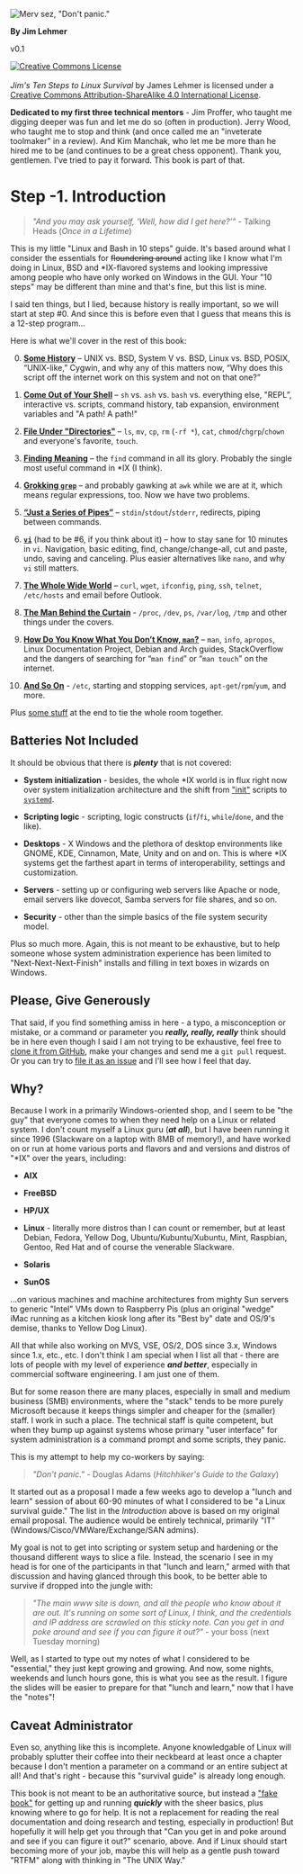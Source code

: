 ![Merv sez, "Don't panic."](./images/Merv.jpg "Merv sez, 'Don&apos;t panic.'")

**By Jim Lehmer**

v0.1

<a rel="license"
href="http://creativecommons.org/licenses/by-sa/4.0/"><img
alt="Creative Commons License" style="border-width:0"
src="https://i.creativecommons.org/l/by-sa/4.0/88x31.png"/></a>
<br />
<br />
<span xmlns:dct="http://purl.org/dc/terms/"
property="dct:title"><i>Jim's Ten Steps to Linux Survival</i></span>
by <span xmlns:cc="http://creativecommons.org/ns#"
property="cc:attributionName">James
Lehmer</span> is licensed under a <a rel="license"
href="http://creativecommons.org/licenses/by-sa/4.0/">Creative Commons
Attribution-ShareAlike 4.0 International License</a>.

**Dedicated to my first three technical mentors** - Jim Proffer, who taught
me digging deeper was fun and let me do so (often in production). Jerry
Wood, who taught me to stop and think (and once called me an "inveterate
toolmaker" in a review). And Kim Manchak, who let me be more
than he hired me to be (and continues to be a great chess opponent). Thank
you, gentlemen. I've tried to pay it forward. This book is part of that.

# Step -1. Introduction

> *"And you may ask yourself, 'Well, how did I get here?'"* -
> Talking Heads (*Once in a Lifetime*)

This is my little "Linux and Bash in 10 steps" guide. It's based around
what I consider the essentials for ~~floundering around~~
acting like I know what I'm doing in Linux, BSD and *IX-flavored
systems and looking impressive among people who have only worked on
Windows in the GUI. Your "10 steps" may be different than mine and that's
fine, but this list is mine.

I said ten things, but I lied, because history is really important, so we
will start at step #0. And since this is before even that I guess that
means this is a 12-step program...

Here is what we'll cover in the rest of this book:

0. [**Some History**](#step-0.-some-history) – UNIX vs. BSD, System V vs. 
BSD, Linux vs. BSD, POSIX, “UNIX-like,” Cygwin, and why any of this matters
now, “Why does this script off the internet work on this system and not on
that one?”

1. [**Come Out of Your Shell**](#step-1.-come-out-of-your-shell) – `sh` vs.
`ash` vs. `bash` vs. everything else, "REPL”, interactive vs. scripts,
command history, tab expansion, environment variables and "A path! A path!" 

2. [**File Under "Directories"**](#step-2.-file-under-directories) – `ls`,
`mv`, `cp`, `rm` (`-rf *`), `cat`, `chmod`/`chgrp`/`chown` and everyone's
favorite, `touch`.
    
3. [**Finding Meaning**](#step-3.-finding-meaning) – the `find` command in
all its glory. Probably the single most useful command in *IX (I think).

4. [**Grokking `grep`**](#step-4.-grokking-grep) – and probably gawking at
`awk` while we are at it, which means regular expressions, too. Now we have
two problems.

5. [**“Just a Series of Pipes”**](#step-5.-just-a-series-of-pipes) –
`stdin`/`stdout`/`stderr`, redirects, piping between commands.

6. [**`vi`**](#step-6.-vi) (had to be #6, if you think about it) – how to
stay sane for 10 minutes in `vi`. Navigation, basic editing, find,
change/change-all, cut and paste, undo, saving and canceling. Plus easier
alternatives like `nano`, and why `vi` still matters.

7. [**The Whole Wide World**](#step-7.-the-whole-wide-world) – `curl`,
`wget`, `ifconfig`, `ping`, `ssh`, `telnet`, `/etc/hosts` and email before
Outlook.

8. [**The Man Behind the Curtain**](#step-8.-the-man-behind-the-curtain) -
`/proc`, `/dev`, `ps`, `/var/log`, `/tmp` and other things under the
covers.

9. [**How Do You Know What You Don’t Know, `man`?**](#step-9.-how-do-you-know-what-you-dont-know-man) –
`man`, `info`, `apropos`, Linux Documentation Project, Debian and Arch
guides, StackOverflow and the dangers of searching for “`man find`” or
“`man touch`” on the internet.

10. [**And So On**](#step-10.-and-so-on) - `/etc`, starting and
stopping services, `apt-get`/`rpm`/`yum`, and more.

Plus [some stuff](#appendices) at the end to tie the whole room
together.

## Batteries Not Included

It should be obvious that there is ***plenty*** that is not covered:

* **System initialization** - besides, the whole *IX world is in flux
right now over system initialization architecture and the shift from
["init"](https://en.wikipedia.org/wiki/Init) scripts to
[`systemd`](https://en.wikipedia.org/wiki/Systemd).

* **Scripting logic** - scripting, logic constructs (`if`/`fi`,
`while`/`done`, and the like).

* **Desktops** - X Windows and the plethora of desktop environments like
GNOME, KDE, Cinnamon, Mate, Unity and on and on. This is where *IX systems
get the farthest apart in terms of interoperability, settings and
customization.

* **Servers** - setting up or configuring web servers like Apache or node,
email servers like dovecot, Samba servers for file shares, and so on.

* **Security** - other than the simple basics of the file system security
model.

Plus so much more. Again, this is not meant to be exhaustive, but to help
someone whose system administration experience has been limited to
"Next-Next-Next-Finish" installs and filling in text boxes in wizards on
Windows.

## Please, Give Generously

That said, if you find something amiss in here - a typo, a misconception or
mistake, or a command or parameter you ***really, really, really*** think
should be in here even though I said I am not trying to be exhaustive, feel
free to
[clone it from GitHub](https://github.com/dullroar/ten-steps-to-linux-survival.git),
make your changes and send me a `git pull` request. Or you can try to
[file it as an issue](https://github.com/dullroar/ten-steps-to-linux-survival/issues?q=is%3Aopen+is%3Aissue)
and I'll see how I feel that day.

## Why?

Because I work in a primarily Windows-oriented shop, and I seem to be "the
guy" that everyone comes to when they need help on a Linux or related
system. I don't count myself a Linux guru (***at all***), but I have been
running it since 1996 (Slackware on a laptop with 8MB of memory!), and have
worked on or run at home various ports and flavors and and versions and
distros of "*IX" over the years, including:

* **AIX**

* **FreeBSD**

* **HP/UX**

* **Linux** - literally more distros than I can count or remember, but at
least Debian, Fedora, Yellow Dog, Ubuntu/Kubuntu/Xubuntu, Mint,
Raspbian, Gentoo, Red Hat and of course the venerable Slackware.

* **Solaris**

* **SunOS**

...on various machines and machine architectures from mighty Sun servers to
generic "Intel" VMs down to Raspberry Pis (plus an original "wedge"
iMac running as a kitchen kiosk long after its "Best by" date and OS/9's
demise, thanks to Yellow Dog Linux).

All that while also working on MVS, VSE, OS/2, DOS since 3.x, Windows since
1.x, etc., etc. I don't think I am special when I list all that - there are
lots of people with my level of experience ***and better***, especially in
commercial software engineering. I am just one of them.

But for some reason there are many places, especially in small and medium
business (SMB) environments, where the "stack" tends to be more purely
Microsoft because it keeps things simpler and cheaper for the (smaller)
staff. I work in such a place. The technical staff is quite competent, but
when they bump up against systems whose primary "user interface"
for system administration is a command prompt and some scripts, they panic.

This is my attempt to help my co-workers by saying:

> *"Don't panic."* - Douglas Adams (*Hitchhiker's Guide to the Galaxy*)

It started out as a proposal I made a few weeks ago to develop a "lunch and
learn" session of about 60-90 minutes of what I considered to be "a Linux
survival guide." The list in the *Introduction* above is based on my
original email proposal. The audience would be entirely technical,
primarily "IT" (Windows/Cisco/VMWare/Exchange/SAN admins).

My goal is not to get into scripting or system setup and hardening or the
thousand different ways to slice a file. Instead, the scenario I see in my
head is for one of the participants in that "lunch and learn," armed with
that discussion and having glanced through this book, to be better able to
survive if dropped into the jungle with:

> *"The main www site is down, and all the people who know about it are
> out. It's running on some sort of Linux, I think, and the credentials and
> IP address are scrawled on this sticky note. Can you get in and poke
> around and see if you can figure it out?"* - your boss (next Tuesday
> morning)

Well, as I started to type out my notes of what I considered to be
"essential," they just kept growing and growing. And now, some nights,
weekends and lunch hours gone, this is what you see as the result. I figure
the slides will be easier to prepare for that "lunch and learn," now that I
have the "notes"!

## Caveat Administrator

Even so, anything like this is incomplete. Anyone knowledgable of Linux
will probably splutter their coffee into their neckbeard at least once a
chapter because I don't mention a parameter on a command or an entire
subject at all! And that's right - because this "survival guide" is already
long enough.

This book is not meant to be an authoritative source, but instead a
["fake book"](https://en.wikipedia.org/wiki/Fake_book) for getting up and
running ***quickly*** with the sheer basics, plus knowing where to go for
help. It is not a replacement for reading the real documentation and doing
research and testing, especially in production! But hopefully it will help
get you through that "Can you get in and poke around and see if you can
figure it out?" scenario, above. And if Linux should start becoming more of
your job, maybe this will help as a gentle push toward "RTFM" along with
thinking in "The UNIX Way."
